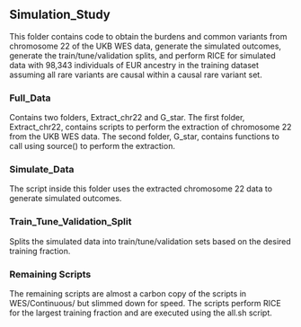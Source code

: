 ## Simulation_Study

This folder contains code to obtain the burdens and common variants from chromosome 22 of the UKB WES data, generate the simulated outcomes, generate the train/tune/validation splits, and perform RICE for simulated data with 98,343 individuals of EUR ancestry in the training dataset assuming all rare variants are causal within a causal rare variant set. 

### Full_Data

Contains two folders, Extract_chr22 and G_star. The first folder, Extract_chr22, contains scripts to perform the extraction of chromosome 22 from the UKB WES data. The second folder, G_star, contains functions to call using source() to perform the extraction.

### Simulate_Data

The script inside this folder uses the extracted chromosome 22 data to generate simulated outcomes.

### Train_Tune_Validation_Split

Splits the simulated data into train/tune/validation sets based on the desired training fraction.

### Remaining Scripts

The remaining scripts are almost a carbon copy of the scripts in WES/Continuous/ but slimmed down for speed. The scripts perform RICE for the largest training fraction and are executed using the all.sh script.